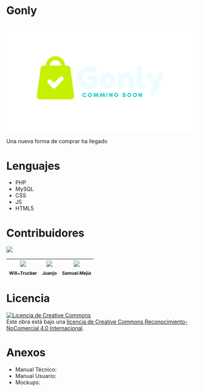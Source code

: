 # Gonly

<img src="https://github.com/JuanJ0234/Gonly/blob/main/Gonly-app/spirit%20store/Crea-J-Repository-main/spiritstore/resource/Gonly.png">

Una nueva forma de comprar ha llegado

# Lenguajes

- PHP
- MySQL
- CSS
- JS
- HTML5

# Contribuidores

  <p align="left">
   <img src="https://img.shields.io/badge/STATUS-EN%20DESAROLLO-green">
   </p>
   
   | [<img src="https://avatars.githubusercontent.com/u/37356058?v=4" width=115><br><sub>Will-Trucker</sub>](https://github.com/Samuel-Mejia) |  [<img src="https://avatars.githubusercontent.com/u/119774354?v=4" width=115><br><sub>Juanjo</sub>](https://github.com/JuanJ0234) |  [<img src="https://avatars.githubusercontent.com/u/79532040?v=4" width=115><br><sub>Samuel Mejia</sub>](https://github.com/Samuel-Mejia) |
| :---: | :---: | :---: |

# Licencia

<a rel="license" href="http://creativecommons.org/licenses/by-nc/4.0/"><img alt="Licencia de Creative Commons" style="border-width:0" src="https://i.creativecommons.org/l/by-nc/4.0/88x31.png" /></a><br />Este obra está bajo una <a rel="license" href="http://creativecommons.org/licenses/by-nc/4.0/">licencia de Creative Commons Reconocimiento-NoComercial 4.0 Internacional</a>.

# Anexos

- Manual Técnico:
- Manual Usuario:
- Mockups:
